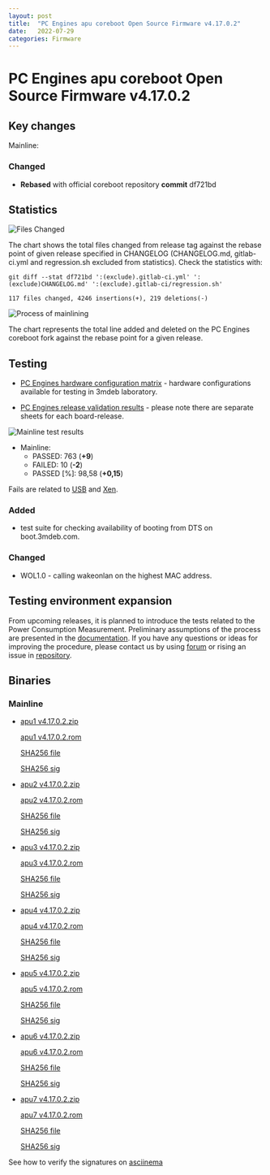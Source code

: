 ```yaml
---
layout: post
title:  "PC Engines apu coreboot Open Source Firmware v4.17.0.2"
date:   2022-07-29
categories: Firmware
---
```

# PC Engines apu coreboot Open Source Firmware v4.17.0.2

## Key changes

Mainline:

### Changed

- **Rebased** with official coreboot repository **commit** df721bd

## Statistics


![Files Changed](https://cloud.3mdeb.com/index.php/s/mAjYHr4FC2MXW5R/preview)

The chart shows the total files changed from release tag against the rebase
point of given release specified in CHANGELOG (CHANGELOG.md, gitlab-ci.yml
and regression.sh excluded from statistics). Check the statistics with:

```
git diff --stat df721bd ':(exclude).gitlab-ci.yml' ':(exclude)CHANGELOG.md' ':(exclude).gitlab-ci/regression.sh'
```

`117 files changed, 4246 insertions(+), 219 deletions(-)`

![Process of mainlining](https://cloud.3mdeb.com/index.php/s/xxtmnAzGTWMHKpx/preview)

The chart represents the total line added and deleted on the PC Engines
coreboot fork against the rebase point for a given release.

## Testing

* [PC Engines hardware configuration matrix](https://cloud.3mdeb.com/index.php/s/GYecq2SHidoFZ8A/preview) -
  hardware configurations available for testing in 3mdeb laboratory.

* [PC Engines release validation results](https://docs.google.com/spreadsheets/d/1_uRhVo9eYeZONnelymonYp444zYHT_Q_qmJEJ8_XqJc/edit#gid=2507399) -
  please note there are separate sheets for each board-release.

![Mainline test results](https://cloud.3mdeb.com/index.php/s/6sE8cFpCZ86RGAH)

* Mainline:
  * PASSED: 763 (**+9**)
  * FAILED: 10 (**-2**)
  * PASSED [%]: 98,58 (**+0,15**)

Fails are related to
[USB](https://github.com/pcengines/apu2-documentation/issues/277) and
[Xen](https://github.com/pcengines/apu2-documentation/issues/109).

### Added

- test suite for checking availability of booting from DTS on boot.3mdeb.com.

### Changed

- WOL1.0 - calling wakeonlan on the highest MAC address.

## Testing environment expansion

From upcoming releases, it is planned to introduce the tests related to the
Power Consumption Measurement. Preliminary assumptions of the process are
presented in the
[documentation](https://pcengines.github.io/apu2-documentation/power_consumption_testing/).
If you have any questions or ideas for improving the procedure, please
contact us by using [forum](https://forum.pcengines.dev/) or rising an issue
in [repository](https://github.com/pcengines/apu2-documentation/issues).

## Binaries

### Mainline

* [apu1 v4.17.0.2.zip](https://3mdeb.com/open-source-firmware/pcengines/apu1/apu1_v4.17.0.2.zip)

  [apu1 v4.17.0.2.rom](https://3mdeb.com/open-source-firmware/pcengines/apu1/apu1_v4.17.0.2.rom)

  [SHA256 file](https://3mdeb.com/open-source-firmware/pcengines/apu1/apu1_v4.17.0.2.SHA256)

  [SHA256 sig](https://3mdeb.com/open-source-firmware/pcengines/apu1/apu1_v4.17.0.2.SHA256.sig)

* [apu2 v4.17.0.2.zip](https://3mdeb.com/open-source-firmware/pcengines/apu2/apu2_v4.17.0.2.zip)

  [apu2 v4.17.0.2.rom](https://3mdeb.com/open-source-firmware/pcengines/apu2/apu2_v4.17.0.2.rom)

  [SHA256 file](https://3mdeb.com/open-source-firmware/pcengines/apu2/apu2_v4.17.0.2.SHA256)

  [SHA256 sig](https://3mdeb.com/open-source-firmware/pcengines/apu2/apu2_v4.17.0.2.SHA256.sig)

* [apu3 v4.17.0.2.zip](https://3mdeb.com/open-source-firmware/pcengines/apu3/apu3_v4.17.0.2.zip)

  [apu3 v4.17.0.2.rom](https://3mdeb.com/open-source-firmware/pcengines/apu3/apu3_v4.17.0.2.rom)

  [SHA256 file](https://3mdeb.com/open-source-firmware/pcengines/apu3/apu3_v4.17.0.2.SHA256)

  [SHA256 sig](https://3mdeb.com/open-source-firmware/pcengines/apu3/apu3_v4.17.0.2.SHA256.sig)

* [apu4 v4.17.0.2.zip](https://3mdeb.com/open-source-firmware/pcengines/apu4/apu4_v4.17.0.2.zip)

  [apu4 v4.17.0.2.rom](https://3mdeb.com/open-source-firmware/pcengines/apu4/apu4_v4.17.0.2.rom)

  [SHA256 file](https://3mdeb.com/open-source-firmware/pcengines/apu4/apu4_v4.17.0.2.SHA256)

  [SHA256 sig](https://3mdeb.com/open-source-firmware/pcengines/apu4/apu4_v4.17.0.2.SHA256.sig)

* [apu5 v4.17.0.2.zip](https://3mdeb.com/open-source-firmware/pcengines/apu5/apu5_v4.17.0.2.zip)

  [apu5 v4.17.0.2.rom](https://3mdeb.com/open-source-firmware/pcengines/apu5/apu5_v4.17.0.2.rom)

  [SHA256 file](https://3mdeb.com/open-source-firmware/pcengines/apu5/apu5_v4.17.0.2.SHA256)

  [SHA256 sig](https://3mdeb.com/open-source-firmware/pcengines/apu5/apu5_v4.17.0.2.SHA256.sig)

* [apu6 v4.17.0.2.zip](https://3mdeb.com/open-source-firmware/pcengines/apu6/apu6_v4.17.0.2.zip)

  [apu6 v4.17.0.2.rom](https://3mdeb.com/open-source-firmware/pcengines/apu6/apu6_v4.17.0.2.rom)

  [SHA256 file](https://3mdeb.com/open-source-firmware/pcengines/apu6/apu6_v4.17.0.2.SHA256)

  [SHA256 sig](https://3mdeb.com/open-source-firmware/pcengines/apu6/apu6_v4.17.0.2.SHA256.sig)

* [apu7 v4.17.0.2.zip](https://3mdeb.com/open-source-firmware/pcengines/apu7/apu7_v4.17.0.2.zip)

  [apu7 v4.17.0.2.rom](https://3mdeb.com/open-source-firmware/pcengines/apu7/apu7_v4.17.0.2.rom)

  [SHA256 file](https://3mdeb.com/open-source-firmware/pcengines/apu7/apu7_v4.17.0.2.SHA256)

  [SHA256 sig](https://3mdeb.com/open-source-firmware/pcengines/apu7/apu7_v4.17.0.2.SHA256.sig)

See how to verify the signatures on [asciinema](https://asciinema.org/a/504899)
